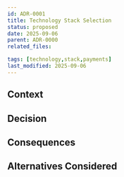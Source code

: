 ```yaml
---
id: ADR-0001
title: Technology Stack Selection
status: proposed
date: 2025-09-06
parent: ADR-0000
related_files:

tags: [technology,stack,payments]
last_modified: 2025-09-06
---
```


## Context


## Decision


## Consequences


## Alternatives Considered
